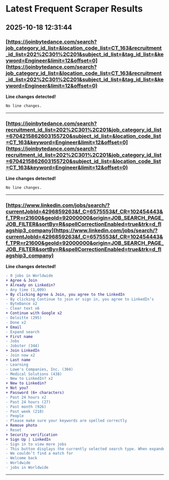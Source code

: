 # Latest Frequent Scraper Results

## 2025-10-18 12:31:44

### [https://joinbytedance.com/search?job_category_id_list=&location_code_list=CT_163&recruitment_id_list=202%2C301%2C201&subject_id_list=&tag_id_list=&keyword=Engineer&limit=12&offset=0](https://joinbytedance.com/search?job_category_id_list=&location_code_list=CT_163&recruitment_id_list=202%2C301%2C201&subject_id_list=&tag_id_list=&keyword=Engineer&limit=12&offset=0)

**Line changes detected!**

```diff
No line changes.
```

---
### [https://joinbytedance.com/search?recruitment_id_list=202%2C301%2C201&job_category_id_list=6704215862603155720&subject_id_list=&location_code_list=CT_163&keyword=Engineer&limit=12&offset=0](https://joinbytedance.com/search?recruitment_id_list=202%2C301%2C201&job_category_id_list=6704215862603155720&subject_id_list=&location_code_list=CT_163&keyword=Engineer&limit=12&offset=0)

**Line changes detected!**

```diff
No line changes.
```

---
### [https://www.linkedin.com/jobs/search/?currentJobId=4296859263&f_C=6575553&f_CR=102454443&f_TPR=r21600&geoId=92000000&origin=JOB_SEARCH_PAGE_JOB_FILTER&sortBy=R&spellCorrectionEnabled=true&trk=d_flagship3_company](https://www.linkedin.com/jobs/search/?currentJobId=4296859263&f_C=6575553&f_CR=102454443&f_TPR=r21600&geoId=92000000&origin=JOB_SEARCH_PAGE_JOB_FILTER&sortBy=R&spellCorrectionEnabled=true&trk=d_flagship3_company)

**Line changes detected!**

```diff
- 0 jobs in Worldwide
+ Agree & Join
+ Already on Linkedin?
- Any time (1,009)
+ By clicking Agree & Join, you agree to the LinkedIn
- By clicking Continue to join or sign in, you agree to LinkedIn’s
- ByteDance x2
- Clear text x6
+ Continue with Google x2
- Deloitte (295)
- Done x2
+ Email
- Expand search
+ First name
- Jobs
- Jobster (344)
+ Join LinkedIn
- Join now x2
+ Last name
- Learning
- Lowe's Companies, Inc. (304)
- Medical Solutions (438)
- New to LinkedIn? x2
+ New to Linkedin?
+ Not you?
+ Password (6+ characters)
- Past 24 hours x2
- Past 24 hours (27)
- Past month (926)
- Past week (210)
- People
- Please make sure your keywords are spelled correctly
+ Remove photo
- Reset
+ Security verification
+ Sign Up | LinkedIn
- Sign in to view more jobs
- This button displays the currently selected search type. When expanded it provides a list of search options that will switch the search inputs to match the current selection.
- We couldn’t find a match for
- Welcome back
- Worldwide
- jobs in Worldwide
```

---
